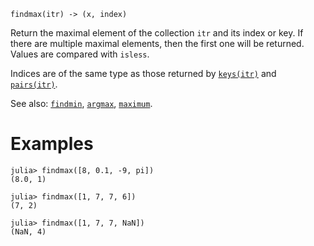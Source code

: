 ```
findmax(itr) -> (x, index)
```

Return the maximal element of the collection `itr` and its index or key. If there are multiple maximal elements, then the first one will be returned. Values are compared with `isless`.

Indices are of the same type as those returned by [`keys(itr)`](@ref) and [`pairs(itr)`](@ref).

See also: [`findmin`](@ref), [`argmax`](@ref), [`maximum`](@ref).

# Examples

```jldoctest
julia> findmax([8, 0.1, -9, pi])
(8.0, 1)

julia> findmax([1, 7, 7, 6])
(7, 2)

julia> findmax([1, 7, 7, NaN])
(NaN, 4)
```
